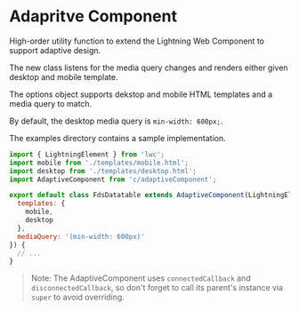 # Adapritve Component

High-order utility function to extend the Lightning Web Component to support adaptive design.

The new class listens for the media query changes and renders either given desktop and mobile template.

The options object supports dekstop and mobile HTML templates and a media query to match.

By default, the desktop media query is `min-width: 600px;`.

The examples directory contains a sample implementation.

```js
import { LightningElement } from 'lwc';
import mobile from './templates/mobile.html';
import desktop from './templates/desktop.html';
import AdaptiveComponent from 'c/adaptiveComponent';

export default class FdsDatatable extends AdaptiveComponent(LightningElement, {
  templates: {
    mobile,
    desktop
  },
  mediaQuery: '(min-width: 600px)'
}) {
  // ...
}
```

> Note: The AdaptiveComponent uses `connectedCallback` and `disconnectedCallback`, so don't forget to call its parent's instance via `super` to avoid overriding.
